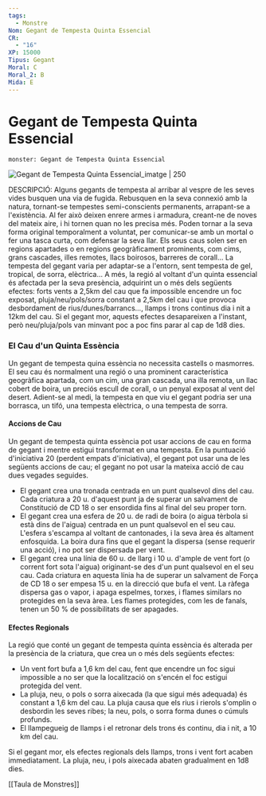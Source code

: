 ```yaml
---
tags:
  - Monstre
Nom: Gegant de Tempesta Quinta Essencial
CR:
  - "16"
XP: 15000
Tipus: Gegant
Moral: C
Moral_2: B
Mida: E
---
```

# Gegant de Tempesta Quinta Essencial

```statblock
monster: Gegant de Tempesta Quinta Essencial
```

![Gegant de Tempesta Quinta Essencial_imatge | 250](https://i.pinimg.com/originals/1b/3e/4b/1b3e4bf373c9975c1654c1a664b91a18.jpg)


DESCRIPCIÓ: 
Alguns gegants de tempesta al arribar al vespre de les seves vides busquen una via de fugida. Rebusquen en la seva connexió amb la natura, tornant-se tempestes semi-conscients permanents, arrapant-se a l'existència. Al fer això deixen enrere armes i armadura, creant-ne de noves del mateix aire, i hi tornen quan no les precisa més. Poden tornar a la seva forma original temporalment a voluntat, per comunicar-se amb un mortal o fer una tasca curta, com defensar la seva llar. Els seus caus solen ser en regions apartades o en regions geogràficament prominents, com cims, grans cascades, illes remotes, llacs boirosos, barreres de corall... La tempesta del gegant varia per adaptar-se a l'entorn, sent tempesta de gel, tropical, de sorra, elèctrica... A més, la regió al voltant d'un quinta essencial és afectada per la seva presència, adquirint un o més dels següents efectes: forts vents a 2,5km del cau que fa impossible encendre un foc exposat, pluja/neu/pols/sorra constant a 2,5km del cau i que provoca desbordament de rius/dunes/barrancs..., llamps i trons continus dia i nit a 12km del cau. Si el gegant mor, aquests efectes desapareixen a l'instant, però neu/pluja/pols van minvant poc a poc fins parar al cap de 1d8 dies.

### El Cau d'un Quinta Essència

Un gegant de tempesta quina essència no necessita castells o masmorres. El seu cau és normalment una regió o una prominent característica geogràfica apartada, com un cim, una gran cascada, una illa remota, un llac cobert de boira, un preciós escull de corall, o un penyal exposat al vent del desert. Adient-se al medi, la tempesta en que viu el gegant podria ser una borrasca, un tifó, una tempesta elèctrica, o una tempesta de sorra.
#### Accions de Cau

Un gegant de tempesta quinta essència pot usar accions de cau en forma de gegant i mentre estigui transformat en una tempesta. En la puntuació d'iniciativa 20 (perdent empats d'iniciativa), el gegant pot usar una de les següents accions de cau; el gegant no pot usar la mateixa acció de cau dues vegades seguides.

- El gegant crea una tronada centrada en un punt qualsevol dins del cau. Cada criatura a 20 u. d'aquest punt ja de superar un salvament de Constitució de CD 18 o ser ensordida fins al final del seu proper torn.
- El gegant crea una esfera de 20 u. de radi de boira (o aigua tèrbola si està dins de l'aigua) centrada en un punt qualsevol en el seu cau. L'esfera s'escampa al voltant de cantonades, i la seva àrea és altament enfosquida. La boira dura fins que el gegant la dispersa (sense requerir una acció), i no pot ser dispersada per vent.
- El gegant crea una línia de 60 u. de llarg i 10 u. d'ample de vent fort (o corrent fort sota l'aigua) originant-se des d'un punt qualsevol en el seu cau. Cada criatura en aquesta línia ha de superar un salvament de Força de CD 18 o ser empesa 15 u. en la direcció que bufa el vent. La ràfega dispersa gas o vapor, i apaga espelmes, torxes, i flames similars no protegides en la seva àrea. Les flames protegides, com les de fanals, tenen un 50 % de possibilitats de ser apagades.  
#### Efectes Regionals

La regió que conté un gegant de tempesta quinta essència és alterada per la presència de la criatura, que crea un o més dels següents efectes:

-  Un vent fort bufa a 1,6 km del cau, fent que encendre un foc sigui impossible a no ser que la localització on s'encén el foc estigui protegida del vent.
- La pluja, neu, o pols o sorra aixecada (la que sigui més adequada) és constant a 1,6 km del cau. La pluja causa que els rius i rierols s'omplin o desbordin les seves ribes; la neu, pols, o sorra forma dunes o cúmuls profunds.
- El llampegueig de llamps i el retronar dels trons és continu, dia i nit, a 10 km del cau.

Si el gegant mor, els efectes regionals dels llamps, trons i vent fort acaben immediatament. La pluja, neu, i pols aixecada abaten gradualment en 1d8 dies.

[[Taula de Monstres]]